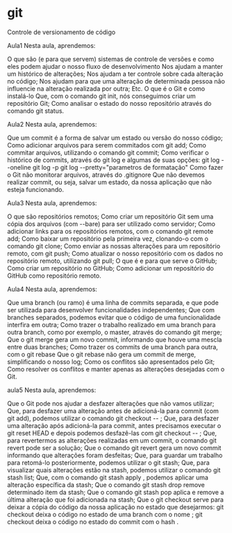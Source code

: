 # git
Controle de versionamento de código


Aula1
Nesta aula, aprendemos:

O que são (e para que servem) sistemas de controle de versões e como eles podem ajudar o nosso fluxo de desenvolvimento
Nos ajudam a manter um histórico de alterações;
Nos ajudam a ter controle sobre cada alteração no código;
Nos ajudam para que uma alteração de determinada pessoa não influencie na alteração realizada por outra;
Etc.
O que é o Git e como instalá-lo
Que, com o comando git init, nós conseguimos criar um repositório Git;
Como analisar o estado do nosso repositório através do comando git status.

Aula2
Nesta aula, aprendemos:

Que um commit é a forma de salvar um estado ou versão do nosso código;
Como adicionar arquivos para serem commitados com git add;
Como commitar arquivos, utilizando o comando git commit;
Como verificar o histórico de commits, através do git log e algumas de suas opções:
git log --oneline
git log -p
git log --pretty="parametros de formatação"
Como fazer o Git não monitorar arquivos, através do .gitignore
Que não devemos realizar commit, ou seja, salvar um estado, da nossa aplicação que não esteja funcionando.

Aula3
Nesta aula, aprendemos:

O que são repositórios remotos;
Como criar um repositório Git sem uma cópia dos arquivos (com --bare) para ser utilizado como servidor;
Como adicionar links para os repositórios remotos, com o comando git remote add;
Como baixar um repositório pela primeira vez, clonando-o com o comando git clone;
Como enviar as nossas alterações para um repositório remoto, com git push;
Como atualizar o nosso repositório com os dados no repositório remoto, utilizando git pull;
O que é e para que serve o GitHub;
Como criar um repositório no GitHub;
Como adicionar um repositório do GitHub como repositório remoto.

Aula4
Nesta aula, aprendemos:

Que uma branch (ou ramo) é uma linha de commits separada, e que pode ser utilizada para desenvolver funcionalidades independentes;
Que com branches separados, podemos evitar que o código de uma funcionalidade interfira em outra;
Como trazer o trabalho realizado em uma branch para outra branch, como por exemplo, o master, através do comando git merge;
Que o git merge gera um novo commit, informando que houve uma mescla entre duas branches;
Como trazer os commits de uma branch para outra, com o git rebase
Que o git rebase não gera um commit de merge, simplificando o nosso log;
Como os conflitos são apresentados pelo Git;
Como resolver os conflitos e manter apenas as alterações desejadas com o Git.

aula5
Nesta aula, aprendemos:

Que o Git pode nos ajudar a desfazer alterações que não vamos utilizar;
Que, para desfazer uma alteração antes de adicioná-la para commit (com git add), podemos utilizar o comando git checkout -- <arquivos>;
Que, para desfazer uma alteração após adicioná-la para commit, antes precisamos executar o git reset HEAD <arquivos> e depois podemos desfazê-las com git checkout -- <arquivos>;
Que, para revertermos as alterações realizadas em um commit, o comando git revert pode ser a solução;
Que o comando git revert gera um novo commit informando que alterações foram desfeitas;
Que, para guardar um trabalho para retomá-lo posteriormente, podemos utilizar o git stash;
Que, para visualizar quais alterações estão na stash, podemos utilizar o comando git stash list;
Que, com o comando git stash apply <numero>, podemos aplicar uma alteração específica da stash;
Que o comando git stash drop <numero> remove determinado item da stash;
Que o comando git stash pop aplica e remove a última alteração que foi adicionada na stash;
Que o git checkout serve para deixar a cópia do código da nossa aplicação no estado que desejarmos:
git checkout <branch> deixa o código no estado de uma branch com o nome <branch>;
git checkout <hash> deixa o código no estado do commit com o hash <hash>.